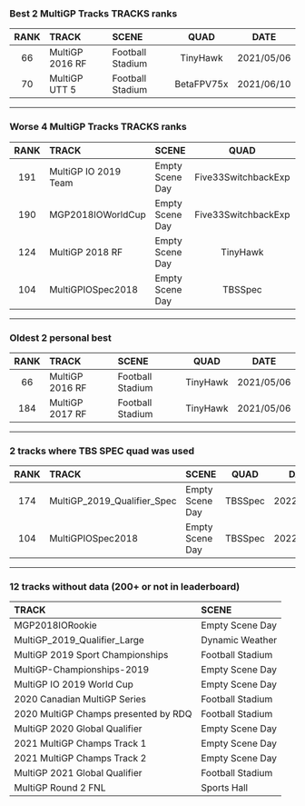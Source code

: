 ### Best 2 MultiGP Tracks TRACKS ranks
|RANK|TRACK|SCENE|QUAD|DATE|
|:---:|:---|:---|:---:|:---:|
|66|MultiGP 2016 RF|Football Stadium|TinyHawk|2021/05/06|
|70|MultiGP UTT 5|Football Stadium|BetaFPV75x|2021/06/10|
---
### Worse 4 MultiGP Tracks TRACKS ranks
|RANK|TRACK|SCENE|QUAD|DATE|
|:---:|:---|:---|:---:|:---:|
|191|MultiGP IO 2019 Team|Empty Scene Day|Five33SwitchbackExp|2021/10/16|
|190|MGP2018IOWorldCup|Empty Scene Day|Five33SwitchbackExp|2021/10/16|
|124|MultiGP 2018 RF|Empty Scene Day|TinyHawk|2021/05/06|
|104|MultiGPIOSpec2018|Empty Scene Day|TBSSpec|2022/01/29|
---
### Oldest 2 personal best
|RANK|TRACK|SCENE|QUAD|DATE|
|:---:|:---|:---|:---:|:---:|
|66|MultiGP 2016 RF|Football Stadium|TinyHawk|2021/05/06|
|184|MultiGP 2017 RF|Football Stadium|TinyHawk|2021/05/06|
---
### 2 tracks where TBS SPEC quad was used
|RANK|TRACK|SCENE|QUAD|DATE|
|:---:|:---|:---|:---:|:---:|
|174|MultiGP_2019_Qualifier_Spec|Empty Scene Day|TBSSpec|2022/01/30|
|104|MultiGPIOSpec2018|Empty Scene Day|TBSSpec|2022/01/29|
---
### 12 tracks without data (200+ or not in leaderboard)
|TRACK|SCENE|
|:---|:---|
|MGP2018IORookie|Empty Scene Day|
|MultiGP_2019_Qualifier_Large|Dynamic Weather|
|MultiGP 2019 Sport Championships|Football Stadium|
|MultiGP-Championships-2019|Empty Scene Day|
|MultiGP IO 2019 World Cup|Empty Scene Day|
|2020 Canadian MultiGP Series|Football Stadium|
|2020 MultiGP Champs presented by RDQ|Football Stadium|
|MultiGP 2020 Global Qualifier|Empty Scene Day|
|2021 MultiGP Champs Track 1|Empty Scene Day|
|2021 MultiGP Champs Track 2|Empty Scene Day|
|MultiGP 2021 Global Qualifier|Football Stadium|
|MultiGP Round 2 FNL|Sports Hall|
